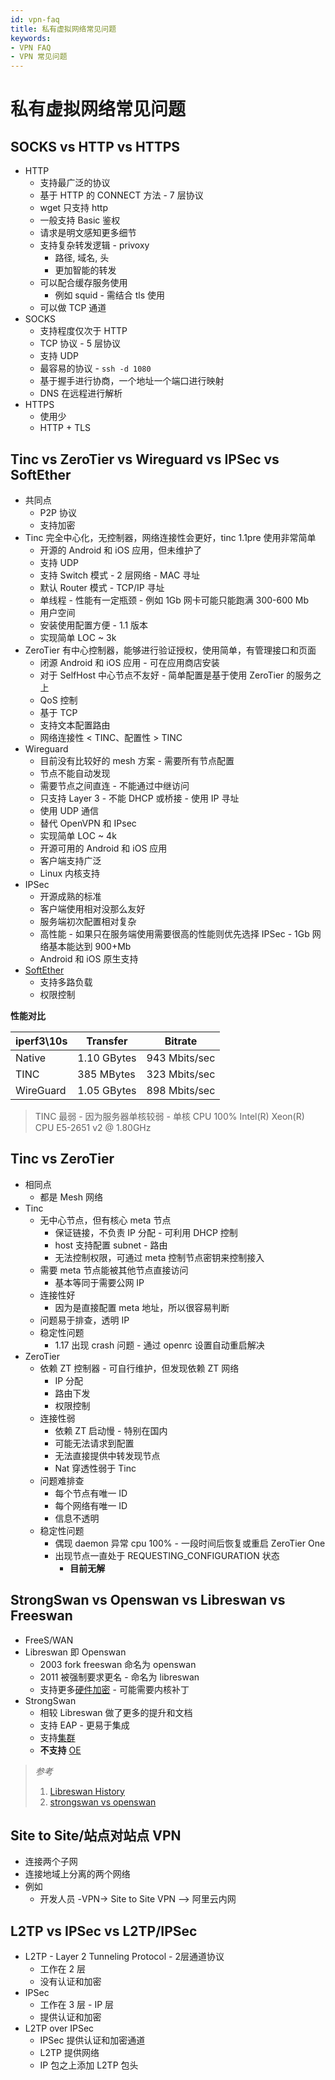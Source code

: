 ```yaml
---
id: vpn-faq
title: 私有虚拟网络常见问题
keywords:
- VPN FAQ
- VPN 常见问题
---
```



# 私有虚拟网络常见问题

## SOCKS vs HTTP vs HTTPS

- HTTP
  - 支持最广泛的协议
  - 基于 HTTP 的 CONNECT 方法 - 7 层协议
  - wget 只支持 http
  - 一般支持 Basic 鉴权
  - 请求是明文感知更多细节
  - 支持复杂转发逻辑 - privoxy
    - 路径, 域名, 头
    - 更加智能的转发
  - 可以配合缓存服务使用
    - 例如 squid - 需结合 tls 使用
  - 可以做 TCP 通道
- SOCKS
  - 支持程度仅次于 HTTP
  - TCP 协议 - 5 层协议
  - 支持 UDP
  - 最容易的协议 - `ssh -d 1080`
  - 基于握手进行协商，一个地址一个端口进行映射
  - DNS 在远程进行解析
- HTTPS
  - 使用少
  - HTTP + TLS

## Tinc vs ZeroTier vs Wireguard vs IPSec vs SoftEther

- 共同点
  - P2P 协议
  - 支持加密
- Tinc 完全中心化，无控制器，网络连接性会更好，tinc 1.1pre 使用非常简单
  - 开源的 Android 和 iOS 应用，但未维护了
  - 支持 UDP
  - 支持 Switch 模式 - 2 层网络 - MAC 寻址
  - 默认 Router 模式 - TCP/IP 寻址
  - 单线程 - 性能有一定瓶颈 - 例如 1Gb 网卡可能只能跑满 300-600 Mb
  - 用户空间
  - 安装使用配置方便 - 1.1 版本
  - 实现简单 LOC ~ 3k
- ZeroTier 有中心控制器，能够进行验证授权，使用简单，有管理接口和页面
  - 闭源 Android 和 iOS 应用 - 可在应用商店安装
  - 对于 SelfHost 中心节点不友好 - 简单配置是基于使用 ZeroTier 的服务之上
  - QoS 控制
  - 基于 TCP
  - 支持文本配置路由
  - 网络连接性 < TINC、配置性 > TINC
- Wireguard
  - 目前没有比较好的 mesh 方案 - 需要所有节点配置
  - 节点不能自动发现
  - 需要节点之间直连 - 不能通过中继访问
  - 只支持 Layer 3 - 不能 DHCP 或桥接 - 使用 IP 寻址
  - 使用 UDP 通信
  - 替代 OpenVPN 和 IPsec
  - 实现简单 LOC ~ 4k
  - 开源可用的 Android 和 iOS 应用
  - 客户端支持广泛
  - Linux 内核支持
- IPSec
  - 开源成熟的标准
  - 客户端使用相对没那么友好
  - 服务端初次配置相对复杂
  - 高性能 - 如果只在服务端使用需要很高的性能则优先选择 IPSec - 1Gb 网络基本能达到 900+Mb
  - Android 和 iOS 原生支持
- [SoftEther](https://en.wikipedia.org/wiki/SoftEther_VPN)
  - 支持多路负载
  - 权限控制

**性能对比**

| iperf3\10s | Transfer    | Bitrate       |
| ---------- | ----------- | ------------- |
| Native     | 1.10 GBytes | 943 Mbits/sec |
| TINC       | 385 MBytes  | 323 Mbits/sec |
| WireGuard  | 1.05 GBytes | 898 Mbits/sec |

> TINC 最弱 - 因为服务器单核较弱 - 单核 CPU 100%
> Intel(R) Xeon(R) CPU E5-2651 v2 @ 1.80GHz

## Tinc vs ZeroTier

- 相同点
  - 都是 Mesh 网络
- Tinc
  - 无中心节点，但有核心 meta 节点
    - 保证链接，不负责 IP 分配 - 可利用 DHCP 控制
    - host 支持配置 subnet - 路由
    - 无法控制权限，可通过 meta 控制节点密钥来控制接入
  - 需要 meta 节点能被其他节点直接访问
    - 基本等同于需要公网 IP
  - 连接性好
    - 因为是直接配置 meta 地址，所以很容易判断
  - 问题易于排查，透明 IP
  - 稳定性问题
    - 1.17 出现 crash 问题 - 通过 openrc 设置自动重启解决
- ZeroTier
  - 依赖 ZT 控制器 - 可自行维护，但发现依赖 ZT 网络
    - IP 分配
    - 路由下发
    - 权限控制
  - 连接性弱
    - 依赖 ZT 启动慢 - 特别在国内
    - 可能无法请求到配置
    - 无法直接提供中转发现节点
    - Nat 穿透性弱于 Tinc
  - 问题难排查
    - 每个节点有唯一 ID
    - 每个网络有唯一 ID
    - 信息不透明
  - 稳定性问题
    - 偶现 daemon 异常 cpu 100% - 一段时间后恢复或重启 ZeroTier One
    - 出现节点一直处于 REQUESTING_CONFIGURATION 状态
      - __目前无解__

## StrongSwan vs Openswan vs Libreswan vs Freeswan

- FreeS/WAN
- Libreswan 即 Openswan
  - 2003 fork freeswan 命名为 openswan
  - 2011 被强制要求更名 - 命名为 libreswan
  - 支持更多[硬件加密](https://libreswan.org/wiki/OCF_Hardware_crypto_acceleration) - 可能需要内核补丁
- StrongSwan
  - 相较 Libreswan 做了更多的提升和文档
  - 支持 EAP - 更易于集成
  - 支持[集群](https://wiki.strongswan.org/projects/strongswan/wiki/HighAvailability)
  - **不支持** [OE](https://wiki.strongswan.org/issues/2160)

> _参考_
>
> 1. [Libreswan History](https://libreswan.org/wiki/History)
> 2. [strongswan vs openswan](https://serverfault.com/a/655752/190601)

## Site to Site/站点对站点 VPN

- 连接两个子网
- 连接地域上分离的两个网络
- 例如
  - 开发人员 -VPN-> Site to Site VPN --> 阿里云内网

## L2TP vs IPSec vs L2TP/IPSec
* L2TP - Layer 2 Tunneling Protocol - 2层通道协议
  * 工作在 2 层
  * 没有认证和加密
* IPSec
  * 工作在 3 层 - IP 层
  * 提供认证和加密
* L2TP over IPSec
  * IPSec 提供认证和加密通道
  * L2TP 提供网络
  * IP 包之上添加 L2TP 包头


